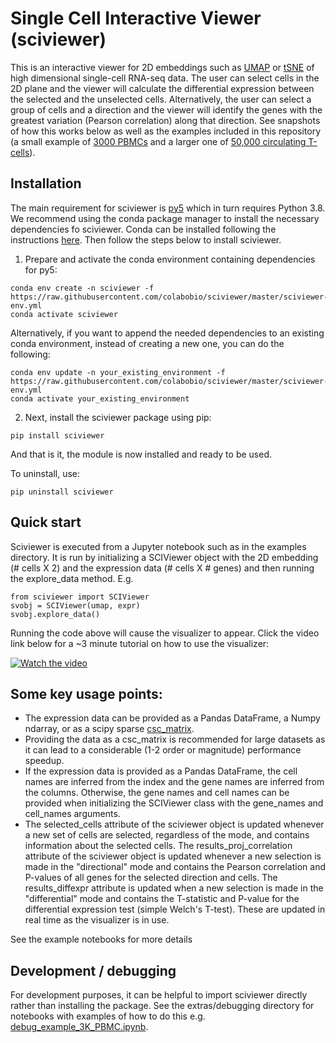# Single Cell Interactive Viewer (sciviewer)

This is an interactive viewer for 2D embeddings such as [UMAP](https://umap-learn.readthedocs.io/en/latest/) or [tSNE](https://lvdmaaten.github.io/tsne/) of high dimensional single-cell RNA-seq data. The user can select cells in the 2D plane and the viewer will calculate the differential expression between the selected and the unselected cells. Alternatively, the user can select a group of cells and a direction and the viewer will identify the genes with the greatest variation (Pearson correlation) along that direction. See snapshots of how this works below as well as the examples included in this repository (a small example of [3000 PBMCs](./examples/sciviewer_example_3K_PBMC.ipynb) and a larger one of [50,000 circulating T-cells](./examples/sciviewer_example_50K_Tcell.ipynb)).

## Installation

The main requirement for sciviewer is [py5](http://py5.ixora.io/install/) which in turn requires Python 3.8. We recommend using the conda package manager to install the necessary dependencies fo sciviewer. Conda can be installed following the instructions [here](https://docs.conda.io/en/latest/miniconda.html). Then follow the steps below to install sciviewer.

1. Prepare and activate the conda environment containing dependencies for py5:

```
conda env create -n sciviewer -f https://raw.githubusercontent.com/colabobio/sciviewer/master/sciviewer-env.yml
conda activate sciviewer
```
Alternatively, if you want to append the needed dependencies to an existing conda environment, instead of creating a new one, you can do the following:

```
conda env update -n your_existing_environment -f https://raw.githubusercontent.com/colabobio/sciviewer/master/sciviewer-env.yml
conda activate your_existing_environment
```

2. Next, install the sciviewer package using pip:
```
pip install sciviewer
```

And that is it, the module is now installed and ready to be used.

To uninstall, use:
```
pip uninstall sciviewer
```

## Quick start

Sciviewer is executed from a Jupyter notebook such as in the examples directory. It is run by initializing a SCIViewer object with the 2D embedding (# cells X 2) and the expression data (# cells X # genes) and then running the explore_data method. E.g.

```
from sciviewer import SCIViewer
svobj = SCIViewer(umap, expr)
svobj.explore_data()
```

Running the code above will cause the visualizer to appear. Click the video link below for a ~3 minute tutorial on how to use the visualizer:

[![Watch the video](https://img.youtube.com/vi/eUrQWPrLkDM/maxresdefault.jpg)](https://www.youtube.com/watch?v=eUrQWPrLkDM)

## Some key usage points:
 - The expression data can be provided as a Pandas DataFrame, a Numpy ndarray, or as a scipy sparse [csc_matrix](https://docs.scipy.org/doc/scipy/reference/generated/scipy.sparse.csr_matrix.html).
 - Providing the data as a csc_matrix is recommended for large datasets as it can lead to a considerable (1-2 order or magnitude) performance speedup.
 - If the expression data is provided as a Pandas DataFrame, the cell names are inferred from the index and the gene names are inferred from the columns. Otherwise, the gene names and cell names can be provided when initializing the SCIViewer class with the gene_names and cell_names arguments.
 - The selected_cells attribute of the sciviewer object is updated whenever a new set of cells are selected, regardless of the mode, and contains information about the selected cells. The results_proj_correlation attribute of the sciviewer object is updated whenever a new selection is made in the "directional" mode and contains the Pearson correlation and P-values of all genes for the selected direction and cells. The results_diffexpr attribute is updated when a new selection is made in the "differential" mode and contains the T-statistic and P-value for the differential expression test (simple Welch's T-test). These are updated in real time as the visualizer is in use.

See the example notebooks for more details

## Development / debugging

For development purposes, it can be helpful to import sciviewer directly rather than installing the package. See the extras/debugging directory for notebooks with examples of how to do this e.g. [debug_example_3K_PBMC.ipynb](extras/debugging/debug_example_3K_PBMC.ipynb).


